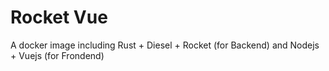 # Rocket Vue
A docker image including Rust + Diesel + Rocket (for Backend) and Nodejs + Vuejs (for Frondend)
